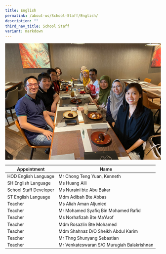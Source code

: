 ```yaml
---
title: English
permalink: /about-us/School-Staff/English/
description: ""
third_nav_title: School Staff
variant: markdown
---
```

<center><img alt="centered image" src="/images/EL%20Dept_e.png"></center>



| Appointment | Name | 
| -------- | -------- | 
| HOD English Language    | Mr  Chong Teng Yuan, Kenneth   | 
| SH English Language     | Ms Huang Aili    | 
| School Staff Developer     | Ms Nuraini bte Abu Bakar    | 
| ST  English Language    | Mdm  Adibah Bte Abbas    | 
| Teacher     | Ms Aliah Aman Aljunied     | 
| Teacher     | Mr Mohamed Syafiq Bin Mohamed Rafid     | 
| Teacher     | Ms Norhafizah Bte Ma'Arof    | 
| Teacher     | Mdm Rosazlin  Bte Mohamed     | 
| Teacher     | Mdm Shahnaz D/O Sheikh Abdul Karim    | 
| Teacher     | Mr Thng Shunyang Sebastian    | 
| Teacher     | Mr Venkateswaran S/O Murugiah Balakrishnan    |